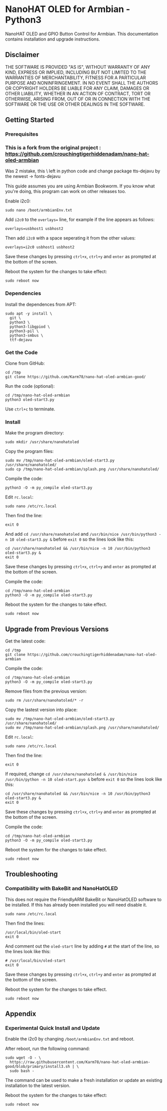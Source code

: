 # NanoHAT OLED for Armbian - Python3
NanoHAT OLED and GPIO Button Control for Armbian. This documentation contains installation and upgrade instructions.

## Disclaimer

THE SOFTWARE IS PROVIDED "AS IS", WITHOUT WARRANTY OF ANY KIND, EXPRESS OR
IMPLIED, INCLUDING BUT NOT LIMITED TO THE WARRANTIES OF MERCHANTABILITY,
FITNESS FOR A PARTICULAR PURPOSE AND NONINFRINGEMENT. IN NO EVENT SHALL THE
AUTHORS OR COPYRIGHT HOLDERS BE LIABLE FOR ANY CLAIM, DAMAGES OR OTHER
LIABILITY, WHETHER IN AN ACTION OF CONTRACT, TORT OR OTHERWISE, ARISING FROM,
OUT OF OR IN CONNECTION WITH THE SOFTWARE OR THE USE OR OTHER DEALINGS IN
THE SOFTWARE.

## Getting Started

### Prerequisites

### This is a fork from the original project : https://github.com/crouchingtigerhiddenadam/nano-hat-oled-armbian
Was 2 mistake, this \ left in python code and change package tts-dejavu by the newest -> fonts-dejavu


This guide assumes you are using Armbian Bookworm. If you know what you're doing, this program can work on other releases too.

Enable i2c0:
```
sudo nano /boot/armbianEnv.txt
```
Add `i2c0` to the `overlays=` line, for example if the line appears as follows:
```
overlays=usbhost1 usbhost2
```
Then add `i2c0` with a space seperating it from the other values:
```
overlays=i2c0 usbhost1 usbhost2
```
Save these changes by pressing `ctrl+x`, `ctrl+y` and `enter` as prompted at the bottom of the screen.  
    
Reboot the system for the changes to take effect:
```
sudo reboot now
```

### Dependencies
Install the dependences from APT:
```
sudo apt -y install \
  git \
  python3 \
  python3-libgpiod \
  python3-pil \
  python3-smbus \
  ttf-dejavu
```

### Get the Code
Clone from GitHub:
```
cd /tmp
git clone https://github.com/Karm78/nano-hat-oled-armbian-good/
```

Run the code (optional):
```
cd /tmp/nano-hat-oled-armbian
python3 oled-start3.py
```
Use `ctrl+c` to terminate.

### Install
Make the program directory:
```
sudo mkdir /usr/share/nanohatoled
```
Copy the program files:
```
sudo mv /tmp/nano-hat-oled-armbian/oled-start3.py /usr/share/nanohatoled/
sudo cp /tmp/nano-hat-oled-armbian/splash.png /usr/share/nanohatoled/
```
Compile the code:
```
python3 -O -m py_compile oled-start3.py
```
Edit `rc.local`:
```
sudo nano /etc/rc.local
```
Then find the line:
```
exit 0
```
And add `cd /usr/share/nanohatoled` and `/usr/bin/nice /usr/bin/python3 -n 10 oled-start3.py &` before `exit 0` so the lines look like this:
```
cd /usr/share/nanohatoled && /usr/bin/nice -n 10 /usr/bin/python3 oled-start3.py &
exit 0
```
Save these changes by pressing `ctrl+x`, `ctrl+y` and `enter` as prompted at the bottom of the screen.   
   
Compile the code:
```
cd /tmp/nano-hat-oled-armbian
python3 -O -m py_compile oled-start3.py
```
Reboot the system for the changes to take effect.
```
sudo reboot now
```

## Upgrade from Previous Versions
Get the latest code:
```
cd /tmp
git clone https://github.com/crouchingtigerhiddenadam/nano-hat-oled-armbian
```
Compile the code:
```
cd /tmp/nano-hat-oled-armbian
python3 -O -m py_compile oled-start3.py
```
Remove files from the previous version:
```
sudo rm /usr/share/nanohatoled/* -r
```
Copy the lastest version into place:
```
sudo mv /tmp/nano-hat-oled-armbian/oled-start3.py /usr/share/nanohatoled/
sudo mv /tmp/nano-hat-oled-armbian/splash.png /usr/share/nanohatoled/
```
Edit `rc.local`:
```
sudo nano /etc/rc.local
```
Then find the line:
```
exit 0
```
If required, change `cd /usr/share/nanohatoled & /usr/bin/nice /usr/bin/python -n 10 oled-start.pyo &` before `exit 0` so the lines look like this:
```
cd /usr/share/nanohatoled && /usr/bin/nice -n 10 /usr/bin/python3 oled-start3.py &
exit 0
```
Save these changes by pressing `ctrl+x`, `ctrl+y` and `enter` as prompted at the bottom of the screen.   
  
Compile the code:
```
cd /tmp/nano-hat-oled-armbian
python3 -O -m py_compile oled-start3.py
```
Reboot the system for the changes to take effect.
```
sudo reboot now
```

## Troubleshooting

### Compatibility with BakeBit and NanoHatOLED
This does not require the FriendlyARM BakeBit or NanoHatOLED software to be installed. If this has already been installed you will need disable it.
```
sudo nano /etc/rc.local
```
Then find the lines:
```
/usr/local/bin/oled-start
exit 0
```
And comment out the `oled-start` line by adding `#` at the start of the line, so the lines look like this:
```
# /usr/local/bin/oled-start
exit 0
```
Save these changes by pressing `ctrl+x`, `ctrl+y` and `enter` as prompted at the bottom of the screen.   
   
Reboot the system for the changes to take effect.
```
sudo reboot now
```

## Appendix

### Experimental Quick Install and Update
   
Enable the i2c0 by changing `/boot/armbianEnv.txt` and reboot.   
   
After reboot, run the following command:
```
sudo wget -O - \
  https://raw.githubusercontent.com/Karm78/nano-hat-oled-armbian-good/blob/primary/install3.sh | \
  sudo bash -
```
The command can be used to make a fresh installation or update an existing installation to the latest version.
   
Reboot the system for the changes to take effect:
```
sudo reboot now
```
